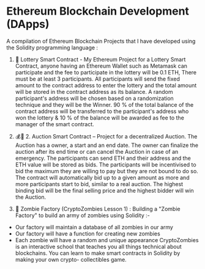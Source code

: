 # Ethereum Blockchain Development (DApps)

A compilation of Ethereum Blockchain Projects that I have developed using the Solidity programming language :

1. 🥇 Lottery Smart Contract - My Ethereum Project for a Lottery Smart Contract, anyone having an Ethereum Wallet such as Metamask can participate and the fee to participate in the lottery will be 0.1 ETH, There must be at least 3 participants. All participants will send the fixed amount to the contract address to enter the lottery and the total amount will be stored in the contract address as its balance. A random participant's address will be chosen based on a randomization technique and they will be the Winner. 90 % of the total balance of the contract address will be transferred to the participant's address who won the lottery & 10 % of the balance will be awarded as fee to the manager of the smart contract.
2.  💰🔨 2. Auction Smart Contract – Project for a decentralized Auction. The Auction has a owner, a start and an end date. The owner can finalize the auction after its end time or can cancel the Auction in case of an emergency. The participants can send ETH and their address and the ETH value will be stored as bids. The participants will be incentivised to bid the maximum they are willing to pay but they are not bound to do so. The contract will automatically bid up to a given amount as more and more participants start to bid, similar to a real auction. The highest binding bid will be the final selling price and the highest bidder will win the Auction.

3. 🧟 Zombie Factory (CryptoZombies Lesson 1) : Building a "Zombie Factory" to build an army of zombies using Solidity :-
 - Our factory will maintain a database of all zombies in our army
 - Our factory will have a function for creating new zombies
 - Each zombie will have a random and unique appearance
 CryptoZombies is an interactive school that teaches you all things technical about blockchains. You can learn to make smart contracts in Solidity by making your own crypto-   collectibles game.
